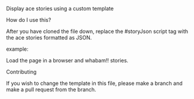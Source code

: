 Display ace stories using a custom template

How do I use this?

After you have cloned the file down, replace the #storyJson script tag with the ace stories formatted as JSON.

example:

<script type="text/javascript" id='storyJson'>
  /* Put the stories json from ace here: */
  [{"story": '...'}]
</script>

Load the page in a browser and whabam!! stories.

Contributing

If you wish to change the template in this file, please make a branch and make a pull request from the branch.


